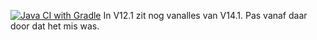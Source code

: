 [![Java CI with Gradle](https://github.com/lucasrequile/ses_opdrachten_PE/actions/workflows/gradle.yml/badge.svg)](https://github.com/lucasrequile/ses_opdrachten_PE/actions/workflows/gradle.yml)
In V12.1 zit nog vanalles van V14.1. Pas vanaf daar door dat het mis was.
